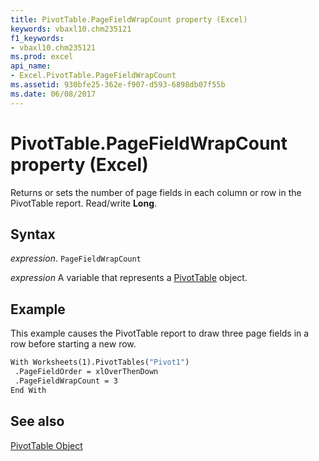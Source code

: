 ```yaml
---
title: PivotTable.PageFieldWrapCount property (Excel)
keywords: vbaxl10.chm235121
f1_keywords:
- vbaxl10.chm235121
ms.prod: excel
api_name:
- Excel.PivotTable.PageFieldWrapCount
ms.assetid: 930bfe25-362e-f907-d593-6898db07f55b
ms.date: 06/08/2017
---
```



# PivotTable.PageFieldWrapCount property (Excel)

Returns or sets the number of page fields in each column or row in the PivotTable report. Read/write  **Long**.


## Syntax

 _expression_. `PageFieldWrapCount`

 _expression_ A variable that represents a [PivotTable](Excel.PivotTable.md) object.


## Example

This example causes the PivotTable report to draw three page fields in a row before starting a new row.


```vb
With Worksheets(1).PivotTables("Pivot1") 
 .PageFieldOrder = xlOverThenDown 
 .PageFieldWrapCount = 3 
End With
```


## See also


[PivotTable Object](Excel.PivotTable.md)

